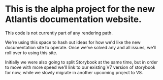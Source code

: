 # This is the alpha project for the new Atlantis documentation website.

This code is not currently part of any rendering path.

We're using this space to hash out ideas for how we'd like the new documentation
site to operate. Once we've solved any and all issues, we'll roll over to using
this site.

Initially we were also going to split Storybook at the same time, but in order
to move with more speed we'll link to our existing V7 version of storybook for
now, while we slowly migrate in another upcoming project to V8.
